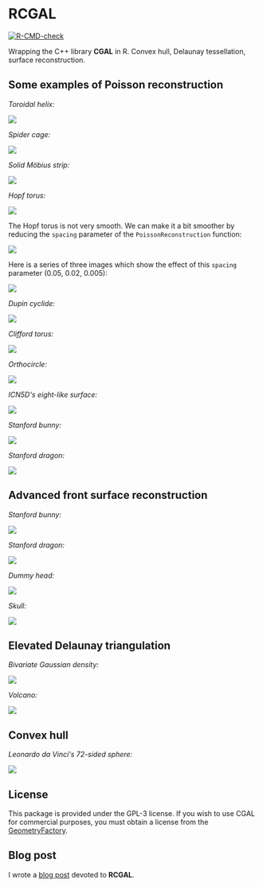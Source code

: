 # RCGAL

<!-- badges: start -->
[![R-CMD-check](https://github.com/stla/RCGAL/workflows/R-CMD-check/badge.svg)](https://github.com/stla/RCGAL/actions)
<!-- badges: end -->

Wrapping the C++ library **CGAL** in R. Convex hull, Delaunay tessellation, surface reconstruction.

## Some examples of Poisson reconstruction

*Toroidal helix:*

![](https://raw.githubusercontent.com/stla/RCGAL/main/inst/PoissonExamples/ToroidalHelix.png)

*Spider cage:*

![](https://raw.githubusercontent.com/stla/RCGAL/main/inst/PoissonExamples/SpiderCage.png)

*Solid Möbius strip:*

![](https://raw.githubusercontent.com/stla/RCGAL/main/inst/PoissonExamples/SolidMobiusStrip.png)

*Hopf torus:*

![](https://raw.githubusercontent.com/stla/RCGAL/main/inst/PoissonExamples/HopfTorus.png)

The Hopf torus is not very smooth. We can make it a bit smoother by reducing 
the `spacing` parameter of the `PoissonReconstruction` function:

![](https://raw.githubusercontent.com/stla/RCGAL/main/inst/PoissonExamples/HopfTorusMesh_spacing02.png)

Here is a series of three images which show the effect of this `spacing` 
parameter (0.05, 0.02, 0.005):

![](https://raw.githubusercontent.com/stla/RCGAL/main/inst/PoissonExamples/SolidMobiusStrip_spacings.png)


*Dupin cyclide:*

![](https://raw.githubusercontent.com/stla/RCGAL/main/inst/PoissonExamples/cyclide.png)

*Clifford torus:*

![](https://raw.githubusercontent.com/stla/RCGAL/main/inst/PoissonExamples/CliffordTorus.gif)

*Orthocircle:*

![](https://raw.githubusercontent.com/stla/RCGAL/main/inst/PoissonExamples/Orthocircle.png)

*ICN5D's eight-like surface:*

![](https://raw.githubusercontent.com/stla/RCGAL/main/inst/PoissonExamples/ICN5D_eight.png)

*Stanford bunny:*

![](https://raw.githubusercontent.com/stla/RCGAL/main/inst/PoissonExamples/StanfordBunny.png)

*Stanford dragon:*

![](https://raw.githubusercontent.com/stla/RCGAL/main/inst/PoissonExamples/StanfordDragon.png)


## Advanced front surface reconstruction

*Stanford bunny:*

![](https://raw.githubusercontent.com/stla/RCGAL/main/inst/AFSexamples/Bunny.png)

*Stanford dragon:*

![](https://raw.githubusercontent.com/stla/RCGAL/main/inst/AFSexamples/StanfordDragon.png)

*Dummy head:*

![](https://raw.githubusercontent.com/stla/RCGAL/main/inst/AFSexamples/DummyHead.png)

*Skull:*

![](https://raw.githubusercontent.com/stla/RCGAL/main/inst/AFSexamples/Skull.png)


## Elevated Delaunay triangulation

*Bivariate Gaussian density:*

![](https://raw.githubusercontent.com/stla/RCGAL/main/inst/DelaunayExamples/bivariateGaussian.png)

*Volcano:*

![](https://raw.githubusercontent.com/stla/RCGAL/main/inst/DelaunayExamples/volcano.png)



## Convex hull

*Leonardo da Vinci's 72-sided sphere:*

![](https://raw.githubusercontent.com/stla/RCGAL/main/inst/ConvexHullExamples/Leonardo.gif)



## License

This package is provided under the GPL-3 license. If you wish to use CGAL for 
commercial purposes, you must obtain a license from the 
[GeometryFactory](https://geometryfactory.com).



## Blog post

I wrote a [blog post](https://laustep.github.io/stlahblog/posts/SurfaceReconstruction.html) devoted to **RCGAL**.

